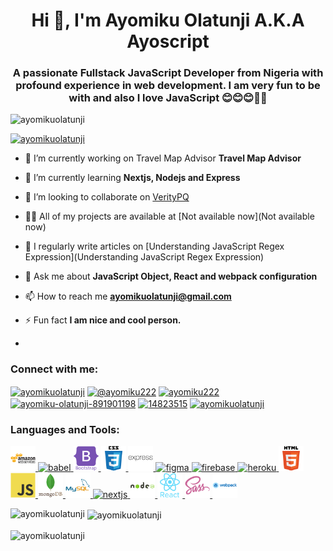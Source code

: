 <h1 align="center">Hi 👋, I'm Ayomiku Olatunji A.K.A Ayoscript</h1>
<h3 align="center">A passionate Fullstack JavaScript Developer from Nigeria with profound experience in web development. I am very fun to be with and also I love JavaScript 😊😊😊💯💯</h3>

<p align="left"> <img src="https://komarev.com/ghpvc/?username=ayomikuolatunji&label=Profile%20views&color=0e75b6&style=flat" alt="ayomikuolatunji" /> </p>

<p align="left"> <a href="https://github.com/ryo-ma/github-profile-trophy"><img src="https://github-profile-trophy.vercel.app/?username=ayomikuolatunji" alt="ayomikuolatunji" /></a> </p>

- 🔭 I’m currently working on Travel Map Advisor **Travel Map Advisor**

- 🌱 I’m currently learning **Nextjs, Nodejs and Express**

- 👯 I’m looking to collaborate on [VerityPQ](https://varsity-pq-frontend.vercel.app/)

- 👨‍💻 All of my projects are available at [Not available now](Not available now)

- 📝 I regularly write articles on [Understanding JavaScript Regex Expression](Understanding JavaScript Regex Expression)

- 💬 Ask me about **JavaScript Object, React and webpack configuration**

- 📫 How to reach me **ayomikuolatunji@gmail.com**

- ⚡ Fun fact **I am nice and cool person.**
- 
<h3 align="left">Connect with me:</h3>
<p align="left">
<a href="https://codepen.io/ayomikuolatunji" target="blank"><img align="center" src="https://raw.githubusercontent.com/rahuldkjain/github-profile-readme-generator/master/src/images/icons/Social/codepen.svg" alt="ayomikuolatunji" height="30" width="40" /></a>
<a href="https://dev.to/@ayomiku222" target="blank"><img align="center" src="https://raw.githubusercontent.com/rahuldkjain/github-profile-readme-generator/master/src/images/icons/Social/devto.svg" alt="@ayomiku222" height="30" width="40" /></a>
<a href="https://twitter.com/ayomiku222" target="blank"><img align="center" src="https://raw.githubusercontent.com/rahuldkjain/github-profile-readme-generator/master/src/images/icons/Social/twitter.svg" alt="ayomiku222" height="30" width="40" /></a>
<a href="https://linkedin.com/in/ayomiku-olatunji-891901198" target="blank"><img align="center" src="https://raw.githubusercontent.com/rahuldkjain/github-profile-readme-generator/master/src/images/icons/Social/linked-in-alt.svg" alt="ayomiku-olatunji-891901198" height="30" width="40" /></a>
<a href="https://stackoverflow.com/users/14823515" target="blank"><img align="center" src="https://raw.githubusercontent.com/rahuldkjain/github-profile-readme-generator/master/src/images/icons/Social/stack-overflow.svg" alt="14823515" height="30" width="40" /></a>
<a href="https://codesandbox.com/ayomikuolatunji" target="blank"><img align="center" src="https://raw.githubusercontent.com/rahuldkjain/github-profile-readme-generator/master/src/images/icons/Social/codesandbox.svg" alt="ayomikuolatunji" height="30" width="40" /></a>
</p>


<h3 align="left">Languages and Tools:</h3>
<p align="left"> <a href="https://aws.amazon.com" target="_blank" rel="noreferrer"> <img src="https://raw.githubusercontent.com/devicons/devicon/master/icons/amazonwebservices/amazonwebservices-original-wordmark.svg" alt="aws" width="40" height="40"/> </a> <a href="https://babeljs.io/" target="_blank" rel="noreferrer"> <img src="https://www.vectorlogo.zone/logos/babeljs/babeljs-icon.svg" alt="babel" width="40" height="40"/> </a> <a href="https://getbootstrap.com" target="_blank" rel="noreferrer"> <img src="https://raw.githubusercontent.com/devicons/devicon/master/icons/bootstrap/bootstrap-plain-wordmark.svg" alt="bootstrap" width="40" height="40"/> </a> <a href="https://www.w3schools.com/css/" target="_blank" rel="noreferrer"> <img src="https://raw.githubusercontent.com/devicons/devicon/master/icons/css3/css3-original-wordmark.svg" alt="css3" width="40" height="40"/> </a> <a href="https://expressjs.com" target="_blank" rel="noreferrer"> <img src="https://raw.githubusercontent.com/devicons/devicon/master/icons/express/express-original-wordmark.svg" alt="express" width="40" height="40"/> </a> <a href="https://www.figma.com/" target="_blank" rel="noreferrer"> <img src="https://www.vectorlogo.zone/logos/figma/figma-icon.svg" alt="figma" width="40" height="40"/> </a> <a href="https://firebase.google.com/" target="_blank" rel="noreferrer"> <img src="https://www.vectorlogo.zone/logos/firebase/firebase-icon.svg" alt="firebase" width="40" height="40"/> </a> <a href="https://heroku.com" target="_blank" rel="noreferrer"> <img src="https://www.vectorlogo.zone/logos/heroku/heroku-icon.svg" alt="heroku" width="40" height="40"/> </a> <a href="https://www.w3.org/html/" target="_blank" rel="noreferrer"> <img src="https://raw.githubusercontent.com/devicons/devicon/master/icons/html5/html5-original-wordmark.svg" alt="html5" width="40" height="40"/> </a> <a href="https://developer.mozilla.org/en-US/docs/Web/JavaScript" target="_blank" rel="noreferrer"> <img src="https://raw.githubusercontent.com/devicons/devicon/master/icons/javascript/javascript-original.svg" alt="javascript" width="40" height="40"/> </a> <a href="https://www.mongodb.com/" target="_blank" rel="noreferrer"> <img src="https://raw.githubusercontent.com/devicons/devicon/master/icons/mongodb/mongodb-original-wordmark.svg" alt="mongodb" width="40" height="40"/> </a> <a href="https://www.mysql.com/" target="_blank" rel="noreferrer"> <img src="https://raw.githubusercontent.com/devicons/devicon/master/icons/mysql/mysql-original-wordmark.svg" alt="mysql" width="40" height="40"/> </a> <a href="https://nextjs.org/" target="_blank" rel="noreferrer"> <img src="https://cdn.worldvectorlogo.com/logos/nextjs-2.svg" alt="nextjs" width="40" height="40"/> </a> <a href="https://nodejs.org" target="_blank" rel="noreferrer"> <img src="https://raw.githubusercontent.com/devicons/devicon/master/icons/nodejs/nodejs-original-wordmark.svg" alt="nodejs" width="40" height="40"/> </a> <a href="https://reactjs.org/" target="_blank" rel="noreferrer"> <img src="https://raw.githubusercontent.com/devicons/devicon/master/icons/react/react-original-wordmark.svg" alt="react" width="40" height="40"/> </a> <a href="https://sass-lang.com" target="_blank" rel="noreferrer"> <img src="https://raw.githubusercontent.com/devicons/devicon/master/icons/sass/sass-original.svg" alt="sass" width="40" height="40"/> </a> <a href="https://webpack.js.org" target="_blank" rel="noreferrer"> <img src="https://raw.githubusercontent.com/devicons/devicon/d00d0969292a6569d45b06d3f350f463a0107b0d/icons/webpack/webpack-original-wordmark.svg" alt="webpack" width="40" height="40"/> </a> </p>

<p><img align="left" src="https://github-readme-stats.vercel.app/api/top-langs?username=ayomikuolatunji&show_icons=true&locale=en&layout=compact" alt="ayomikuolatunji" /></p>

<p>&nbsp;<img align="center" src="https://github-readme-stats.vercel.app/api?username=ayomikuolatunji&show_icons=true&locale=en" alt="ayomikuolatunji" /></p>

<p><img align="center" src="https://github-readme-streak-stats.herokuapp.com/?user=ayomikuolatunji&" alt="ayomikuolatunji" /></p>
